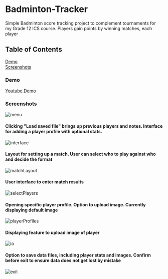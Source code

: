 # Badminton-Tracker
Simple Badminton score tracking project to complement tournaments for my Grade 12 ICS course. Players gain points by winning matches, each player

## Table of Contents  
[Demo](#headers)  
[Screenshots](#screenshots)  
  

### Demo <a name="headers"/>

<a href="http://www.youtube.com/watch?feature=player_embedded&v=https://youtu.be/S6ldQfw467s
" target="_blank">Youtube Demo</a>

### Screenshots <a name="screenshots"/>
![menu](https://cdn.discordapp.com/attachments/799791712993673236/799791764999110666/unknown.png)  
#### Clicking "Load saved file" brings up previous players and notes. Interface for adding a player profile with optional stats.
![interface](https://cdn.discordapp.com/attachments/799791712993673236/799792353610432522/unknown.png)  
#### Layout for setting up a match. User can select who to play against who and decide the format
![matchLayout](https://cdn.discordapp.com/attachments/799791712993673236/799792714832674816/unknown.png)  
#### User interface to enter match results
![selectPlayers](https://cdn.discordapp.com/attachments/799791712993673236/799793457002446878/unknown.png)  
#### Opening specific player profile. Option to upload image. Currently displaying default image
![playerProfiles](https://cdn.discordapp.com/attachments/799791712993673236/799793537360068648/unknown.png)  
#### Displaying feature to upload image of player
![io](https://cdn.discordapp.com/attachments/799791712993673236/799793585787633695/unknown.png)  
#### Option to save data files, including player stats and images. Confirm before exit to ensure data does not get lost by mistake
![exit](https://cdn.discordapp.com/attachments/799791712993673236/799792852237680670/unknown.png)  
